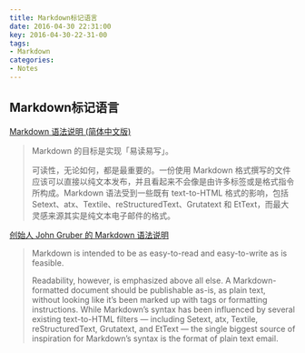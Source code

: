 ```yaml
---
title: Markdown标记语言
date: 2016-04-30 22:31:00
key: 2016-04-30-22-31-00
tags:
- Markdown
categories:
- Notes
---
```


## Markdown标记语言
[Markdown 语法说明 (简体中文版)](http://wowubuntu.com/markdown)
> Markdown 的目标是实现「易读易写」。
>
> 可读性，无论如何，都是最重要的。一份使用 Markdown 格式撰写的文件应该可以直接以纯文本发布，并且看起来不会像是由许多标签或是格式指令所构成。Markdown 语法受到一些既有 text-to-HTML 格式的影响，包括 Setext、atx、Textile、reStructuredText、Grutatext 和 EtText，而最大灵感来源其实是纯文本电子邮件的格式。

[创始人 John Gruber 的 Markdown 语法说明](http://daringfireball.net/projects/markdown/syntax)
> Markdown is intended to be as easy-to-read and easy-to-write as is feasible.
>
> Readability, however, is emphasized above all else. A Markdown-formatted document should be publishable as-is, as plain text, without looking like it’s been marked up with tags or formatting instructions. While Markdown’s syntax has been influenced by several existing text-to-HTML filters — including Setext, atx, Textile, reStructuredText, Grutatext, and EtText — the single biggest source of inspiration for Markdown’s syntax is the format of plain text email.
